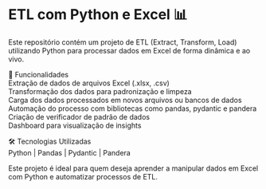 # ETL com Python e Excel 📊
Este repositório contém um projeto de ETL (Extract, Transform, Load) utilizando Python para processar dados em Excel de forma dinâmica e ao vivo.

📌 Funcionalidades  
Extração de dados de arquivos Excel (.xlsx, .csv)  
Transformação dos dados para padronização e limpeza  
Carga dos dados processados em novos arquivos ou bancos de dados  
Automação do processo com bibliotecas como pandas, pydantic e pandera  
Criação de verificador de padrão de dados  
Dashboard para visualização de insights  

🛠 Tecnologias Utilizadas  
Python | Pandas | Pydantic | Pandera

Este projeto é ideal para quem deseja aprender a manipular dados em Excel com Python e automatizar processos de ETL.
